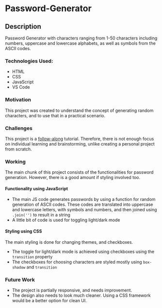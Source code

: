 # Password-Generator
## Description 
Password Generator with characters ranging from 1-50 characters including numbers, uppercase and lowercase alphabets, as well as symbols from the ASCII codes. 
### Technologies Used:
- HTML
- CSS
- JavaScript
- VS Code
### Motivation 
This project was created to understand the concept of generating random characters, and to use that in a practical scenario. 
### Challenges 
This project is a [follow-along](https://www.youtube.com/watch?v=iKo9pDKKHnc&t=2s) tutorial. Therefore, there is not enough focus on individual learning and brainstorming, unlike creating a personal project from scratch. 
### Working
The main chunk of this project consists of the functionalities for password generation. However, there is a good amount if styling involved too. 
#### Functionality using JavaScript
- The main JS code generates passwords by using a function for random generation of ASCII codes. These codes are translated into uppercase and lowercase letters, with symbols and numbers, and then joined using `.join('')` to result in a string
- A little bit of code is used for toggling light/dark mode
#### Styling using CSS 
The main styling is done for changing themes, and checkboxes. 
- The toggle for light/dark mode is achieved using checkboxes using the `transition` property
- The checkboxes for choosing characters are styled mostly using `box-shadow` and `transition` 
### Future Work 
- The project is partially responsive, and needs improvement. 
- The design also needs to look much cleaner. Using a CSS framework would be a better option for clean UI. 







